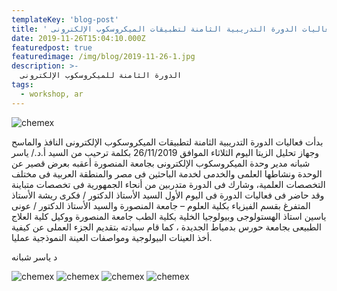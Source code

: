 ```yaml
---
templateKey: 'blog-post'
title: ' فعاليات الدورة التدريبية الثامنة لتطبيقات الميكروسكوب الإلكترونى '
date: 2019-11-26T15:04:10.000Z
featuredpost: true
featuredimage: /img/blog/2019-11-26-1.jpg
description: >-
  الدورة الثامنة للميكروسكوب الإلكترونى
tags:
  - workshop, ar
---
```


![chemex](/img/blog/2019-11-26-2.jpg)

بدأت فعاليات الدورة التدريبية الثامنة لتطبيقات الميكروسكوب الإلكترونى النافذ والماسح وجهاز تحليل الزيتا اليوم الثلاثاء الموافق 26/11/2019 بكلمة ترحيب من السيد أ.د./ ياسر شبانه مدير وحدة الميكروسكوب الإلكترونى بجامعة المنصورة أعقبه بعرض قصير عن الوحدة ونشاطها العلمى والخدمى لخدمة الباحثين فى مصر والمنطقة العربية فى مختلف التخصصات العلمية، وشارك فى الدورة متدربين من أنحاء الجمهورية فى تخصصات متباينة وقد حاضر فى فعاليات الدورة فى اليوم الأول السيد الأستاذ الدكتور / فكرى ريشة الأستاذ المتفرغ بقسم الفيزياء بكلية العلوم – جامعة المنصورة والسيد الأستاذ الدكتور / عونى ياسين استاذ الهستولوجى وبيولوجيا الخلية بكلية الطب جامعة المنصورة ووكيل كلية العلاج الطبيعى بجامعة حورس بدمياط الجديدة ، كما قام سيادته بتقديم الجزء العملى عن كيفية أخذ العينات البيولوجية ومواصفات العينة النموذجية عمليا.

د ياسر شبانه

![chemex](/img/blog/2019-11-26-3.jpg)
![chemex](/img/blog/2019-11-26-4.jpg)
![chemex](/img/blog/2019-11-26-5.jpg)
![chemex](/img/blog/2019-11-26-6.jpg)
